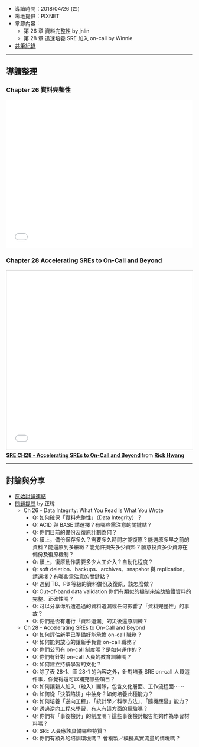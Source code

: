 
* 導讀時間：2018/04/26 (四)
* 場地提供：PIXNET
* 章節內容：
    * 第 26 章 資料完整性 by jnlin
    * 第 28 章 迅速培養 SRE 加入 on-call by Winnie
* [共筆紀錄](https://hackmd.io/pvWBO9F0Q_6EykCW63d-bw)


---
## 導讀整理

### Chapter 26 資料完整性

<embed src="/pdf/SRE/SRE_CH26.pdf" type="application/pdf" width="100%" height="400px" />

### Chapter 28 Accelerating SREs to On-Call and Beyond

<iframe src="//www.slideshare.net/slideshow/embed_code/key/8XYWV2rcVtWoB2?startSlide=2" width="595" height="485" frameborder="0" marginwidth="0" marginheight="0" scrolling="no" style="border:1px solid #CCC; border-width:1px; margin-bottom:5px; max-width: 100%;" allowfullscreen> </iframe> <div style="margin-bottom:5px"> <strong> <a href="//www.slideshare.net/rickhwang/sre-ch28-accelerating-sres-to-oncall-and-beyond" title="SRE CH28 - Accelerating SREs to On-Call and Beyond" target="_blank">SRE CH28 - Accelerating SREs to On-Call and Beyond</a> </strong> from <strong><a href="//www.slideshare.net/rickhwang" target="_blank">Rick Hwang</a></strong> </div>


---
## 討論與分享

* [原始討論連結](https://www.facebook.com/groups/sre.taiwan/permalink/1016695391829698/)
* [問題提問](https://www.facebook.com/groups/sre.taiwan/permalink/1016736568492247/) by  正瑋
    * Ch 26 - Data Integrity: What You Read Is What You Wrote
        * Q: 如何確保「資料完整性」（Data Integrity）？
        * Q: ACID 與 BASE 請選擇？有哪些需注意的關鍵點？
        * Q: 你們目前的備份及復原計劃為何？
        * Q: 續上，備份保存多久？需要多久時間才能復原？能還原多早之前的資料？能還原到多細緻？能允許損失多少資料？願意投資多少資源在備份及復原機制？
        * Q: 續上，復原動作需要多少人工介入？自動化程度？
        * Q: soft deletion、backups、archives、snapshot 與 replication，請選擇？有哪些需注意的關鍵點？
        * Q: 遇到 TB、PB 等級的資料備份及復原，該怎麼做？
        * Q: Out-of-band data validation 你們有類似的機制來協助驗證資料的完整、正確性嗎？
        * Q: 可以分享你所遭遇過的資料遺漏或任何影響了「資料完整性」的事故？
        * Q: 你們是否有進行「資料遺漏」的災後還原訓練？
    * Ch 28 - Accelerating SREs to On-Call and Beyond
        * Q: 如何評估新手已準備好能承擔 on-call 職務？
        * Q: 如何能夠放心的讓新手負責 on-call 職務？
        * Q: 你們公司有 on-call 制度嗎？是如何運作的？
        * Q: 你們有針對 on-call 人員的教育訓練嗎？
        * Q: 如何建立持續學習的文化？
        * Q: 除了表 28-1、圖 28-1 的內容之外，針對培養 SRE on-call 人員這件事，你覺得還可以補充哪些項目？
        * Q: 如何讓新人加入（融入）團隊，包含文化層面、工作流程面⋯⋯
        * Q: 如何從「決策陷阱」中抽身？如何培養此種能力？
        * Q: 如何培養「逆向工程」、「統計學／科學方法」、「隨機應變」能力？
        * Q: 透過逆向工程來學習，有人有這方面的經驗嗎？
        * Q: 你們有「事後檢討」的制度嗎？這些事後檢討報告能夠作為學習材料嗎？
        * Q: SRE 人員應該具備哪些特質？
        * Q: 你們有額外的培訓環境嗎？ 會複製／模擬真實流量的情境嗎？